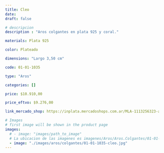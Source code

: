 ```yaml
---
title: Cleo
date: 
draft: false

# descripcion
description : "Aros colgantes en plata 925 y coral."

materials: Plata 925

color: Plateado

dimensions: "Largo 3,50 cm"

code: 01-01-1035

type: "Aros"

categories: []

price: $10.910,00

price_eftvo: $9.276,00

link_mercado_shop: https://inplata.mercadoshops.com.ar/MLA-1113256323-aros-plata-925-y-coral-cleo-_JM

# Images
# first image will be shown in the product page
images:
  # - image: "images/path_to_image"
  # La ubicacion de las imagenes es imagenes/Aros/Aros.Colgantes/01-01-1035-cleo
  - image: "./images/aros/colgantes/01-01-1035-cleo.jpg"
---
```

